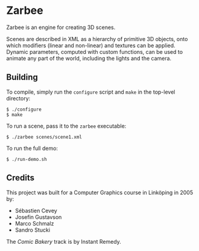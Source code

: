 # Zarbee

Zarbee is an engine for creating 3D scenes.

Scenes are described in XML as a hierarchy of primitive 3D objects,
onto which modifiers (linear and non-linear) and textures can be
applied.  Dynamic parameters, computed with custom functions, can be
used to animate any part of the world, including the lights and the
camera.

## Building

To compile, simply run the `configure` script and `make` in the
top-level directory:

    $ ./configure
    $ make

To run a scene, pass it to the `zarbee` executable:

    $ ./zarbee scenes/scene1.xml

To run the full demo:

    $ ./run-demo.sh

## Credits

This project was built for a Computer Graphics course in Linköping in 2005 by:

* Sébastien Cevey
* Josefin Gustavson
* Marco Schmalz
* Sandro Stucki

The *Comic Bakery* track is by Instant Remedy.

